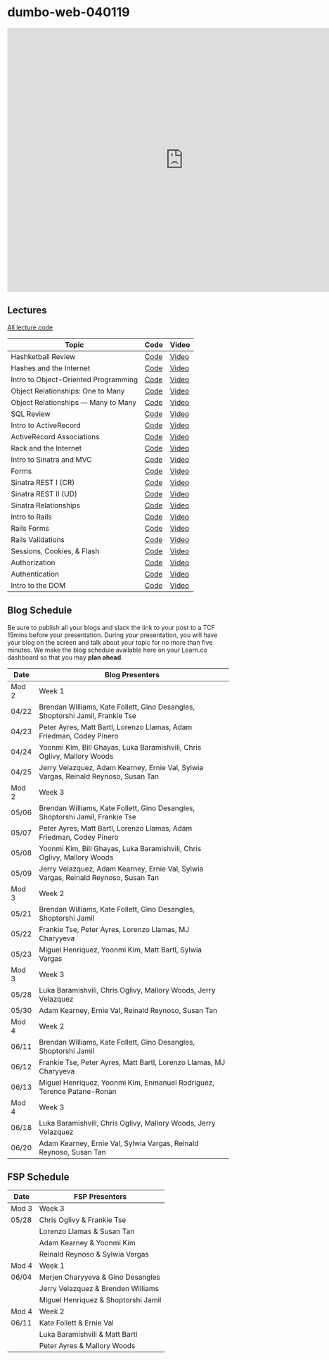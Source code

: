 # dumbo-web-040119

<iframe src="https://calendar.google.com/calendar/embed?mode=WEEK&amp;height=600&amp;wkst=1&amp;bgcolor=%23FFFFFF&amp;src=flatironschool.com_beat8cpem9pjlrdtck98mm7aqo%40group.calendar.google.com&amp;color=%23B1365F&amp;src=flatironschool.com_gcf86fl54qj7dggvrp4a1qbvbg%40group.calendar.google.com&amp;color=%232F6309&amp;ctz=America%2FNew_York" style="border-width:0" width="800" height="600" frameborder="0" scrolling="no"></iframe>

## Lectures
[All lecture code](https://github.com/learn-co-students/dumbo-web-040119)

| Topic            | Code                | Video                |
| ---------------- |-------------------- |--------------------- |
| Hashketball Review | [Code][hashketball-code] | [Video][hashketball-vid] |
| Hashes and the Internet | [Code][hashes-and-internet-code] | [Video][hashes-and-internet-video] |
| Intro to Object-Oriented Programming | [Code][intro-object-oriented-programming-code] | [Video][intro-object-oriented-programming-video] |
| Object Relationships: One to Many | [Code][1-many-relationships-code] | [Video][1-many-relationships-video] |
| Object Relationships — Many to Many | [Code][object-relationships-many-many-code] | [Video][object-relationships-many-many-video] |
| SQL Review | [Code][sql-review-code] | [Video][sql-review-video] |
| Intro to ActiveRecord | [Code][intro-activerecord-code] | [Video][intro-activerecord-video] |
| ActiveRecord Associations | [Code][activerecord-associations-code] | [Video][activerecord-associations-video] |
| Rack and the Internet | [Code][rack-internet-code] | [Video][rack-internet-video] |
| Intro to Sinatra and MVC | [Code][intro-sinatra-mvc-code] | [Video][intro-sinatra-mvc-video] |
| Forms | [Code][forms-code] | [Video][forms-video] |
| Sinatra REST I (CR) | [Code][sinatra-rest-i-cr--code] | [Video][sinatra-rest-i-cr--video] |
| Sinatra REST II (UD) | [Code][sinatra-rest-ii-ud--code] | [Video][sinatra-rest-ii-ud--video] |
| Sinatra Relationships | [Code][sinatra-relationships-code] | [Video][sinatra-relationships-video] |
| Intro to Rails | [Code][intro-rails-code] | [Video][intro-rails-video] |
| Rails Forms | [Code][rails-forms-code] | [Video][rails-forms-video] |
| Rails Validations | [Code][rails-validations-code] | [Video][rails-validations-video] |
| Sessions, Cookies, & Flash | [Code][sessions-cookies-flash-code] | [Video][sessions-cookies-flash-video] |
| Authorization | [Code][authorization-code] | [Video][authorization-video] |
| Authentication | [Code][authentication-code] | [Video][authentication-video] |
| Intro to the DOM | [Code][intro-dom-code] | [Video][intro-dom-video] |


[hashketball-code]: https://github.com/learn-co-students/dumbo-web-040119/tree/master/01-hashketball-review
[hashketball-vid]: https://www.youtube.com/watch?v=0U2nq6bCgLQ

[hashes-and-internet-code]: https://github.com/learn-co-students/dumbo-web-040119/tree/master/02-hashes-internet/
[hashes-and-internet-video]: http://youtu.be/XwUeicw7Osk

[intro-object-oriented-programming-code]: https://github.com/learn-co-students/dumbo-web-040119/tree/master/03-oo/
[intro-object-oriented-programming-video]: http://youtu.be/FeTIaXh48EM

[1-many-relationships-code]: https://github.com/learn-co-students/dumbo-web-040119/tree/master/04-one-to-many
[1-many-relationships-video]: https://www.youtube.com/watch?v=Lssf6NbDLeg

[object-relationships-many-many-code]: https://github.com/learn-co-students/dumbo-web-040119/tree/master/05-many-to-many/
[object-relationships-many-many-video]: http://youtu.be/zrrLJ7gQbas

[sql-review-code]: https://github.com/learn-co-students/dumbo-web-040119/tree/master/06-sql-review/
[sql-review-video]: http://youtu.be/eMO63ZYi404

[intro-activerecord-code]: https://github.com/learn-co-students/dumbo-web-040119/tree/master/07-active-record-intro
[intro-activerecord-video]: http://youtu.be/bcbNbD6UxOU

[activerecord-associations-code]: https://github.com/learn-co-students/dumbo-web-040119/tree/master/08-ar-associations
[activerecord-associations-video]: http://youtu.be/tIffYTZB23k

[rack-internet-code]: https://github.com/learn-co-students/dumbo-web-040119/tree/master/09-rack-internet
[rack-internet-video]: http://youtu.be/H3CJNUixhCI

[intro-sinatra-mvc-code]: https://github.com/learn-co-students/dumbo-web-040119/tree/master/10-sinatra-mvc
[intro-sinatra-mvc-video]: http://youtu.be/75gIS8iiztQ

[forms-code]: https://github.com/learn-co-students/dumbo-web-040119/tree/master/11-forms
[forms-video]: http://youtu.be/tRH0UnB928g

[sinatra-rest-i-cr--code]: https://github.com/learn-co-students/dumbo-web-040119/tree/master/12-rest
[sinatra-rest-i-cr--video]: http://youtu.be/NagE6YLbd9Q

[sinatra-rest-ii-ud--code]: https://github.com/learn-co-students/dumbo-web-040119/tree/master/12-rest
[sinatra-rest-ii-ud--video]: http://youtu.be/tEb1WMWm0M8

[sinatra-relationships-code]: https://github.com/learn-co-students/dumbo-web-040119/tree/master/13-sinatra-relationships/
[sinatra-relationships-video]: http://youtu.be/wGI1VXgx4Cw

[intro-rails-code]: https://github.com/learn-co-students/dumbo-web-040119/tree/master/14-intro-rails/
[intro-rails-video]: http://youtu.be/q3e1b-ljQEU

[rails-forms-code]: https://github.com/learn-co-students/dumbo-web-040119/tree/master/15-rails-forms/
[rails-forms-video]: http://youtu.be/HscPKVxXqXE

[rails-validations-code]: https://github.com/learn-co-students/dumbo-web-040119/tree/master/16-rails-validations/
[rails-validations-video]: http://youtu.be/p1v6SojRoLs

[sessions-cookies-flash-code]: https://github.com/learn-co-students/dumbo-web-040119/tree/master/18-sessions-cookies-flash/
[sessions-cookies-flash-video]: http://youtu.be/GP5ADEMmLgo

[authorization-code]: https://github.com/learn-co-students/dumbo-web-040119/tree/master/19-auth/
[authorization-video]: http://youtu.be/7daeWvBjX-U

[authentication-code]: https://github.com/learn-co-students/dumbo-web-040119/tree/master/19-auth/
[authentication-video]: http://youtu.be/h32s-biNRcw

[intro-dom-code]: https://github.com/learn-co-students/dumbo-web-040119/tree/master/22-dom/
[intro-dom-video]: http://youtu.be/_lj8XnywBCo


## Blog Schedule

Be sure to publish all your blogs and slack the link to your post to a TCF 15mins before your presentation. During your presentation, you will have your blog on the screen and talk about your topic for no more than five minutes. We make the blog schedule available here on your Learn.co dashboard so that you may **plan ahead**. 

| **Date**  	| **Blog Presenters**                                                                                  |
|-------	|--------------------------------------------------------------------------------------------------------- |
| Mod 2   | Week 1 | 
| 04/22 	| Brendan Williams, Kate Follett, Gino Desangles, Shoptorshi Jamil, Frankie Tse |
| 04/23 	| Peter Ayres, Matt Bartl, Lorenzo Llamas, Adam Friedman, Codey Pinero |
| 04/24 	| Yoonmi Kim, Bill Ghayas, Luka Baramishvili, Chris Oglivy, Mallory Woods |
| 04/25 	| Jerry Velazquez, Adam Kearney, Ernie Val, Sylwia Vargas, Reinald Reynoso, Susan Tan|
| Mod 2   | Week 3 | 
| 05/06 	| Brendan Williams, Kate Follett, Gino Desangles, Shoptorshi Jamil, Frankie Tse |
| 05/07 	| Peter Ayres, Matt Bartl, Lorenzo Llamas, Adam Friedman, Codey Pinero |
| 05/08 	| Yoonmi Kim, Bill Ghayas, Luka Baramishvili, Chris Oglivy, Mallory Woods |
| 05/09  	| Jerry Velazquez, Adam Kearney, Ernie Val, Sylwia Vargas, Reinald Reynoso, Susan Tan|
| Mod 3   | Week 2 | 
| 05/21 	| Brendan Williams, Kate Follett, Gino Desangles, Shoptorshi Jamil |
| 05/22 	| Frankie Tse, Peter Ayres, Lorenzo Llamas, MJ Charyyeva |
| 05/23 	| Miguel Henriquez, Yoonmi Kim, Matt Bartl, Sylwia Vargas |
| Mod 3   | Week 3 | 
| 05/28  	| Luka Baramishvili, Chris Oglivy, Mallory Woods, Jerry Velazquez |
| 05/30  	| Adam Kearney, Ernie Val, Reinald Reynoso, Susan Tan|
| Mod 4   | Week 2 | 
| 06/11 	| Brendan Williams, Kate Follett, Gino Desangles, Shoptorshi Jamil |
| 06/12 	| Frankie Tse, Peter Ayres, Matt Bartl, Lorenzo Llamas, MJ Charyyeva |
| 06/13 	| Miguel Henriquez, Yoonmi Kim, Enmanuel Rodriguez, Terence Patane-Ronan |
| Mod 4   | Week 3 | 
| 06/18  	| Luka Baramishvili, Chris Oglivy, Mallory Woods, Jerry Velazquez |
| 06/20  	| Adam Kearney, Ernie Val, Sylwia Vargas, Reinald Reynoso, Susan Tan|


## FSP Schedule

| **Date**  	| **FSP Presenters**                                                                                  |
|-------	|--------------------------------------------------------------------------------------------------------- |
| Mod 3   | Week 3 | 
| 05/28 	| Chris Oglivy & Frankie Tse |
|       	| Lorenzo Llamas & Susan Tan |
|       	| Adam Kearney & Yoonmi Kim |
|       	| Reinald Reynoso & Sylwia Vargas |
| Mod 4   | Week 1 | 
| 06/04 	| Merjen Charyyeva & Gino Desangles |
|        	| Jerry Velazquez & Brenden Williams |
|       	| Miguel Henriquez & Shoptorshi Jamil |
| Mod 4   | Week 2 | 
| 06/11 	| Kate Follett & Ernie Val |
|  	      | Luka Baramishvili & Matt Bartl |
|       	| Peter Ayres & Mallory Woods |




